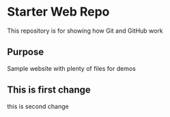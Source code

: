# Starter Web Repo

This repository is for showing how Git and GitHub work

## Purpose

Sample website with plenty of files for demos

## This is first change

this is second change